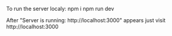 To run the server localy:
npm i
npm run dev

After "Server is running: http://localhost:3000" appears just visit http://localhost:3000
